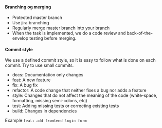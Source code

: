 #### Branching og merging

* Protected master branch
* Use jira branching
* Regularly merge master branch into your branch
* When the task is implemented, we do a code review and back-of-the-envelop testing before merging.

#### Commit style

We use a defined commit style, so it is easy to follow what is done on each commit. Try to use small commits. 

* docs: Documentation only changes
* feat: A new feature
* fix: A bug fix
* refactor: A code change that neither fixes a bug nor adds a feature
* style: Changes that do not affect the meaning of the code (white-space, formatting, missing semi-colons, etc)
* test: Adding missing tests or correcting existing tests
* build: Changes in dependencies

Example
`feat: add frontend login form`
